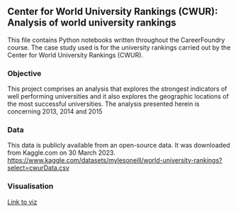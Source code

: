 
## Center for World University Rankings (CWUR): Analysis of world university rankings
This file contains Python notebooks written throughout the CareerFoundry course. The case study used is for the 
university rankings carried out by the Center for World University Rankings (CWUR).
### Objective
This project comprises an analysis that explores the strongest indicators of  well performing universities and it also explores the geographic locations of the most successful universities. The analysis presented herein is concerning 2013, 2014 and 2015
### Data
This data is publicly available from an open-source data. It was downloaded from Kaggle.com on 30 March 2023. 
https://www.kaggle.com/datasets/mylesoneill/world-university-rankings?select=cwurData.csv
### Visualisation
[Link to viz](https://public.tableau.com/app/profile/nayera.ibrahim/viz/CUWR/Intro?publish=yes)
